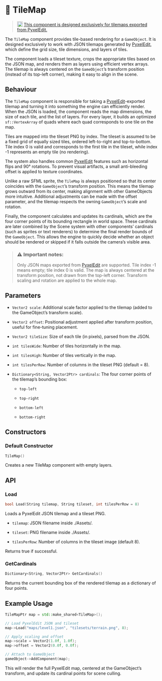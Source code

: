 # 🧩 TileMap
> <img src="https://pyxeledit.com/images/icon256.png" style="width: 18px; position: relative; top: 2px"> [This component is designed exclusively for tilemaps exported from PyxelEdit.](https://pyxeledit.com/)

The ```TileMap``` component provides tile-based rendering for a ```GameObject```.
It is designed exclusively to work with JSON tilemaps generated by [PyxelEdit](https://pyxeledit.com/), which define the grid size, tile dimensions, and layers of tiles.

The component loads a tileset texture, crops the appropriate tiles based on the JSON map, and renders them as layers using efficient vertex arrays. The tilemap is always centered on the ```GameObject```’s transform position (instead of its top-left corner), making it easy to align in the scene.

## Behaviour

The ```TileMap``` component is responsible for taking a [PyxelEdit](https://pyxeledit.com/)-exported tilemap and turning it into something the engine can efficiently render.
When the JSON is loaded, the component reads the map dimensions, the size of each tile, and the list of layers. For every layer, it builds an optimized ```sf::VertexArray``` of quads where each quad corresponds to one tile on the map.

Tiles are mapped into the tileset PNG by index. The tileset is assumed to be a fixed grid of equally sized tiles, ordered left-to-right and top-to-bottom. Tile index 0 is valid and corresponds to the first tile in the tileset, while index -1 represents an empty tile (no rendering).

The system also handles common [PyxelEdit](https://pyxeledit.com/) features such as horizontal flips and 90° rotations. To prevent visual artifacts, a small anti-bleeding offset is applied to texture coordinates.

Unlike a raw SFML sprite, the ```TileMap``` is always positioned so that its center coincides with the ```GameObject```’s transform position. This means the tilemap grows outward from its center, making alignment with other GameObjects more intuitive. Additional adjustments can be made with the offset parameter, and the tilemap respects the owning ```GameObject```’s scale and rotation.

Finally, the component calculates and updates its cardinals, which are the four corner points of its bounding rectangle in world space. These cardinals are later combined by the Scene system with other components’ cardinals (such as sprites or text renderers) to determine the final render bounds of the ```GameObject```. This allows the engine to quickly decide whether an object should be rendered or skipped if it falls outside the camera’s visible area.

> ### ⚠️ Important notes:
> Only JSON maps exported from [PyxelEdit](https://pyxeledit.com/) are supported.
Tile index -1 means empty; tile index 0 is valid.
The map is always centered at the transform position, not drawn from the top-left corner.
Transform scaling and rotation are applied to the whole map.

## Parameters

* ```Vector2 scale```: Additional scale factor applied to the tilemap (added to the  GameObject’s transform scale).

* ```Vector2 offset```: Positional adjustment applied after transform position, useful for fine-tuning placement.

* ```Vector2 tileSize```: Size of each tile (in pixels), parsed from the JSON.

* ```int tilesWide```: Number of tiles horizontally in the map.

* ```int tilesHigh```: Number of tiles vertically in the map.

* ```int tilesPerRow```: Number of columns in the tileset PNG (default = 8).

* ```Dictionary<String, Vector2Ptr> cardinals```: The four corner points of the tilemap’s bounding box:

    * ```top-left```

    * ```top-right```

    * ```bottom-left```

    * ```bottom-right```

## Constructors

### Default Constructor
```cpp
TileMap()
```

Creates a new TileMap component with empty layers.

## API

### Load
```cpp
bool Load(String tilemap, String tileset, int tilesPerRow = 8)
```

Loads a PyxelEdit JSON tilemap and a tileset PNG.

* ```tilemap```: JSON filename inside ./Assets/.

* ```tileset```: PNG filename inside ./Assets/.

* ```tilesPerRow```: Number of columns in the tileset image (default 8).

Returns true if successful.

### GetCardinals
```cpp
Dictionary<String, Vector2Ptr> GetCardinals()
```

Returns the current bounding box of the rendered tilemap as a dictionary of four points.

## Example Usage

```cpp
TileMapPtr map = std::make_shared<TileMap>();

// Load PyxelEdit JSON and tileset
map->Load("maps/level1.json", "tilesets/terrain.png", 8);

// Apply scaling and offset
map->scale = Vector2(1.0f, 1.0f);
map->offset = Vector2(0.0f, 0.0f);

// Attach to GameObject
gameObject->AddComponent(map);
```

This will render the full PyxelEdit map, centered at the GameObject’s transform, and update its cardinal points for scene culling.